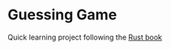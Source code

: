 # Guessing Game

Quick learning project following the [Rust book](http://doc.rust-lang.org/1.0.0-alpha/book/guessing-game.html)
